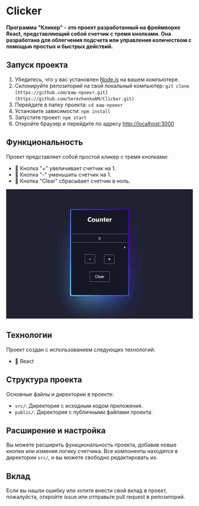 # Clicker

**Программа "Кликер" - это проект разработанный на фреймворке React, представляющий собой счетчик с тремя кнопками. Она разработана для облегчения подсчета или управления количеством с помощью простых и быстрых действий.**

## Запуск проекта

1. Убедитесь, что у вас установлен [Node.js](https://nodejs.org) на вашем компьютере.
2. Склонируйте репозиторий на свой локальный компьютер: `git clone [https://github.com/ваш-проект.git](https://github.com/SerezhenkoAM/Clicker.git)`
3. Перейдите в папку проекта: `cd ваш-проект`
4. Установите зависимости: `npm install`
5. Запустите проект: `npm start`
6. Откройте браузер и перейдите по адресу [http://localhost:3000](http://localhost:3000)

## Функциональность

Проект представляет собой простой кликер с тремя кнопками:

- 🔸 Кнопка "+" увеличивает счетчик на 1.
- 🔸 Кнопка "-" уменьшить счетчик на 1.
- 🔸 Кнопка "Clear" сбрасывает счетчик в ноль.

![Пример работы программы](/app.gif)


## Технологии

Проект создан с использованием следующих технологий:

- 🔹 React

## Структура проекта

Основные файлы и директории в проекте:

- `src/`: Директория с исходным кодом приложения.
- `public/`: Директория с публичными файлами проекта.

## Расширение и настройка

Вы можете расширить функциональность проекта, добавив новые кнопки или изменяя логику счетчика. Все компоненты находятся в директории `src/`, и вы можете свободно редактировать их.

## Вклад

Если вы нашли ошибку или хотите внести свой вклад в проект, пожалуйста, откройте issue или отправьте pull request в репозиторий.

